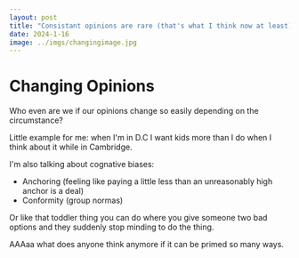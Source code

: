 ```yaml
---
layout: post
title: "Consistant opinions are rare (that's what I think now at least)"
date: 2024-1-16
image: ../imgs/changingimage.jpg
---
```


# Changing Opinions 

Who even are we if our opinions change so easily depending on the circumstance? 

Little example for me: when I'm in D.C I want kids more than I do when I think about it while in Cambridge. 

I'm also talking about cognative biases: 
- Anchoring (feeling like paying a little less than an unreasonably high anchor is a deal)
- Conformity (group normas)

Or like that toddler thing you can do where you give someone two bad options and they suddenly stop minding to do the thing. 

AAAaa what does anyone think anymore if it can be primed so many ways. 





